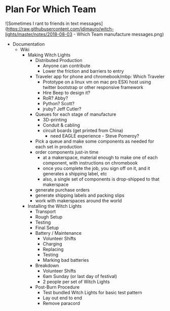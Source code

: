 # Plan For Which Team

![Sometimes I rant to friends in text messages](https://raw.githubusercontent.com/jdimauro/witch-lights/master/notes/2018-08-03 - Which Team manufacture messages.png)

* Documentation
	* Wiki
		* Making Witch Lights
			* Distributed Production
				* Anyone can contribute
				* Lower the friction and barriers to entry
			* Traveler app for phone and chromebook/mbp: Which Traveler
				* Prototype on a linux vm on mac pro ESXi host using twitter bootstrap or other responsive framework
				* Hire Beep to design it?
				* RoR? Abby? 
				* Python? Scott?
				* jruby? Jeff Cutler? 
			* Queues for each stage of manufacture
				* 3D-printing
				* Conduit & cabling
				* circuit boards (get printed from China)
					* need EAGLE experience - Steve Pomeroy?
			* Pick a queue and make some components as needed for each set in production
			* order components just-in time
				* at a makerspace, material enough to make one of each component, with instructions on chromebook
				* once you complete the job, you sign off on it, and it generates a shipping label, etc
				* also, a single set of components is drop-shipped to that makerspace
			* generate purchase orders
			* generate shipping labels and packing slips
			* work with makerspaces around the world
		* Installing the Witch Lights
			* Transport
			* Rough Setup
			* Testing
			* Final Setup
			* Battery / Maintenance
				* Volunteer Shifts
				* Charging
				* Replacing
				* Testing
				* Marking bad batteries
			* Breakdown
				* Volunteer Shifts
				* 6am Sunday (or last day of festival)
				* 2 people per set of Witch Lights
			* Post-Burn Procedure
				* Test bundled Witch Lights for basic test pattern
				* Lay out end to end
				* Remove paracord
